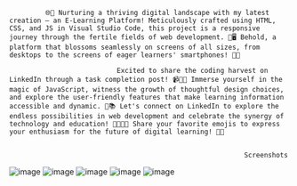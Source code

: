              🌐🚀 Nurturing a thriving digital landscape with my latest creation – an E-Learning Platform! Meticulously crafted using HTML, CSS, and JS in Visual Studio Code, this project is a responsive journey through the fertile fields of web development. 📱🖥️ Behold, a platform that blossoms seamlessly on screens of all sizes, from desktops to the screens of eager learners' smartphones! 🌱💡

                               Excited to share the coding harvest on LinkedIn through a task completion post! 📹👩‍💻 Immerse yourself in the magic of JavaScript, witness the growth of thoughtful design choices, and explore the user-friendly features that make learning information accessible and dynamic. 🚀📚 Let's connect on LinkedIn to explore the endless possibilities in web development and celebrate the synergy of technology and education! 👨‍🏫👩‍💻 Share your favorite emojis to express your enthusiasm for the future of digital learning! 🌟📖


                                                               Screenshots


![image](Img/1.png)
![image](Img/2.png)
![image](Img/3.png)
![image](Img/4.png)
![image](Img/5.png)
